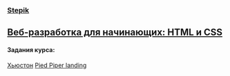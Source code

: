 ### [Stepik](https://stepik.org/catalog)
## [Веб-разработка для начинающих: HTML и CSS](https://stepik.org/course/38218/syllabus)

#### Задания курса:
[Хьюстон](https://stepik.org/lesson/180350/step/1?unit=154968)
[Pied Piper landing](https://stepik.org/lesson/192179/step/1?unit=166682)
